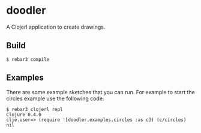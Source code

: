 doodler
=====

A Clojerl application to create drawings.

Build
-----

    $ rebar3 compile

Examples
-----

There are some example sketches that you can run. For example
to start the circles example use the following code:

    $ rebar3 clojerl repl
    Clojure 0.4.0
    clje.user=> (require '[doodler.examples.circles :as c]) (c/circles)
    nil
